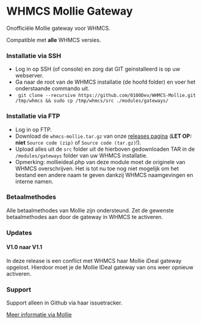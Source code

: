 # WHMCS Mollie Gateway
Onofficiële Mollie gateway voor WHMCS.

Compatible met **alle** WHMCS versies.

### Installatie via SSH
+ Log in op SSH (of console) en zorg dat GIT geinstalleerd is op uw webserver.
+ Ga naar de root van de WHMCS installatie (de hoofd folder) en voer het onderstaande commando uit.
+ ``` git clone --recursive https://github.com/0100Dev/WHMCS-Mollie.git /tmp/whmcs && sudo cp /tmp/whmcs/src ./modules/gateways/```

### Installatie via FTP
+ Log in op FTP.
+ Download de `whmcs-mollie.tar.gz` van onze [releases pagina](https://github.com/0100Dev/WHMCS-Mollie/releases) (**LET OP:** **niet** `Source code (zip)` of `Source code (tar.gz)`!).
+ Upload alles uit de `src` folder uit de hierboven gedownloaden TAR in de `/modules/gateways` folder van uw WHMCS installatie.
+ Opmerking: mollieideal.php van deze module moet de originele van WHMCS overschrijven. Het is tot nu toe nog niet mogelijk om het bestand een andere naam te geven dankzij WHMCS naamgevingen en interne namen.

### Betaalmethodes
Alle betaalmethodes van Mollie zijn ondersteund. Zet de gewenste betaalmethodes aan door de gateway in WHMCS te activeren.

### Updates

#### V1.0 naar V1.1
In deze release is een conflict met WHMCS haar Mollie iDeal gateway opgelost. Hierdoor moet je de Mollie IDeal gateway van ons weer opnieuw activeren.

### Support
Support alleen in Github via haar issuetracker.

[Meer informatie via Mollie](https://www.mollie.nl/betaaldiensten/)
